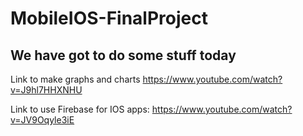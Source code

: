 # MobileIOS-FinalProject

## We have got to do some stuff today

Link to make graphs and charts https://www.youtube.com/watch?v=J9hl7HHXNHU

Link to use Firebase for IOS apps: https://www.youtube.com/watch?v=JV9Oqyle3iE
